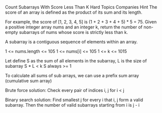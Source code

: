 Count Subarrays With Score Less Than K
      Hard
      Topics
      Companies
      Hint
      The score of an array is defined as the product of its sum and its length.

For example, the score of [1, 2, 3, 4, 5] is (1 + 2 + 3 + 4 + 5) * 5 = 75.
Given a positive integer array nums and an integer k, return the number of non-empty subarrays of nums whose score is strictly less than k.

A subarray is a contiguous sequence of elements within an array.

1 <= nums.length <= 105
1 <= nums[i] <= 105
1 <= k <= 1015

Let define S as the sum of all elements in the subarray, L is the size of subarray
S  * L < k
S always >= 1

To calculate all sums of sub arrays, we can use a prefix sum array (cumulative sum array)

Brute force solution:
Check every pair of indices i, j for i < j

Binary search solution:
Find smallest j for every i that i, j form a valid subarray. Then the number of valid subarrays starting from i is j - i
